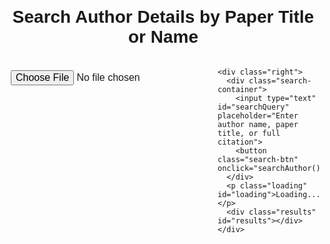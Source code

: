 <html lang="en">
<head>
  <meta charset="UTF-8">
  <meta name="viewport" content="width=device-width, initial-scale=1.0">
  <title>Author and Article Search Tool</title>
  <style>
    body {
      font-family: Arial, sans-serif;
      margin: 20px;
    }
    .container {
      display: flex;
    }
    .left {
      flex: 2;
      padding-right: 20px;
    }
    .right {
      flex: 1;
      padding-left: 20px;
      border-left: 2px solid #ccc;
    }
    .search-container {
      margin-bottom: 20px;
    }
    .results {
      margin-top: 20px;
    }
    .result-item {
      border: 1px solid #ccc;
      padding: 15px;
      margin-bottom: 15px;
      border-radius: 5px;
    }
    .fetch-btn, .pdf-btn {
      background-color: #4CAF50;
      color: white;
      border: none;
      padding: 8px 15px;
      cursor: pointer;
      border-radius: 5px;
      margin-right: 5px;
    }
    .pdf-btn {
      background-color: #FF5722;
    }
    iframe {
      width: 100%;
      height: 600px;
      border: none;
      margin-top: 20px;
    }
    .loading {
      display: none;
      margin-top: 10px;
      font-size: 18px;
      color: #888;
    }
    h1 {
      text-align: center;
    }
    input[type="text"] {
      width: 70%;
      padding: 8px;
      font-size: 16px;
      border-radius: 4px;
      border: 1px solid #ccc;
    }
    button {
      padding: 10px;
      font-size: 16px;
      cursor: pointer;
    }
    input[type="file"] {
      padding: 8px;
      font-size: 16px;
      margin-top: 10px;
    }
    button.search-btn {
      background-color: #4CAF50;
      color: white;
      border: none;
      padding: 10px 20px;
      font-size: 16px;
      border-radius: 5px;
    }
  </style>
</head>
<body>
  <h1>Search Author Details by Paper Title or Name</h1>

  <div class="container">
    <div class="left">
      <input type="file" id="fileInput" accept=".pdf, .docx" onchange="loadFile(event)">
      <iframe id="documentViewer" title="PDF/Word Viewer"></iframe>
    </div>

    <div class="right">
      <div class="search-container">
        <input type="text" id="searchQuery" placeholder="Enter author name, paper title, or full citation">
        <button class="search-btn" onclick="searchAuthor()">Search</button>
      </div>
      <p class="loading" id="loading">Loading...</p>
      <div class="results" id="results"></div>
    </div>
  </div>

  <script>
    // Function to search for author details using OpenAlex API, CrossRef API, and arXiv API
    function searchAuthor() {
      const query = document.getElementById('searchQuery').value;
      if (!query) {
        alert('Please enter a search query');
        return;
      }

      // Show loading indicator
      document.getElementById('loading').style.display = 'block';

      // Clean the query and split into parts to handle full citation, title, author, etc.
      const sanitizedQuery = query.replace(/[.,]/g, '').split(' ').join('+');

      // Build the OpenAlex API request URL
      const openAlexUrl = `https://api.openalex.org/works?filter=title.search:${encodeURIComponent(sanitizedQuery)}&per-page=5`;

      // Fetch author details from OpenAlex API
      fetch(openAlexUrl)
        .then(response => response.json())
        .then(data => {
          // Hide loading indicator
          document.getElementById('loading').style.display = 'none';

          // Clear previous results
          const resultsContainer = document.getElementById('results');
          resultsContainer.innerHTML = '';

          // Check if results exist
          if (data.results && data.results.length > 0) {
            data.results.forEach(work => {
              const title = work.title;
              const authors = work.authorships;
              const arxivId = work.arxiv_id || null; // Get arXiv ID if available
              const doi = work.doi || null; // Get DOI if available

              let authorList = '';
              authors.forEach(author => {
                const name = author.author.display_name || '';
                const fullAffiliation = author.raw_affiliation_string || '';
                const institutions = author.institutions || [];
                const primaryInstitution = institutions.length > 0 ? institutions[0] : {};
                const institution = primaryInstitution.display_name || '';
                const country = primaryInstitution.country_code || '';
                const email = author.author.email || '';

                // Only display fields that are available
                const affiliationDetails = fullAffiliation || `${institution}${country ? ', ' + country : ''}`;
                const emailDisplay = email ? `<br>${email}<br>` : '';

                if (name || affiliationDetails || email) {
                  authorList += `
                    <div class="author-info">
                      ${name ? name + '<br>' : ''}
                      ${affiliationDetails ? affiliationDetails + '<br>' : ''}
                      ${emailDisplay}
                    </div><br>
                  `;
                }
              });

              // Generate links for arXiv and DOI
              let arxivLink = '';
              let pdfLink = '';
              let doiLink = '';

              if (arxivId) {
                arxivLink = `<a href="https://arxiv.org/abs/${arxivId}" target="_blank" class="fetch-btn">View Article</a>`;
                pdfLink = `<a href="https://arxiv.org/pdf/${arxivId}" target="_blank" class="pdf-btn">Download PDF</a>`;
              }
              if (doi) {
                doiLink = `<a href="https://doi.org/${doi}" target="_blank" class="fetch-btn">Source (DOI)</a>`;
                doiLink += ` <a href="https://scholar.google.com/scholar?q=${encodeURIComponent(title)}" target="_blank" class="fetch-btn">Google Scholar</a>`;
              }

              const resultItem = `
                <div class="result-item">
                  <h3>${title}</h3>
                  ${authorList}
                  ${arxivLink}
                  ${pdfLink}
                  ${doiLink}
                </div>
              `;
              resultsContainer.innerHTML += resultItem;
            });
          } else {
            resultsContainer.innerHTML = '<p>No results found.</p>';
          }
        })
        .catch(error => {
          console.error('Error fetching data:', error);
          alert('An error occurred while fetching data.');
          document.getElementById('loading').style.display = 'none'; // Hide loading indicator on error
        });
    }

    // Function to load PDF or Word file in the iframe (Last page first functionality)
    function loadFile(event) {
      const file = event.target.files[0];
      const viewer = document.getElementById('documentViewer');

      if (file) {
        const fileURL = URL.createObjectURL(file);
        const fileType = file.type;

        if (fileType === 'application/pdf') {
          // Load PDF in iframe (starting with the last page)
          viewer.src = fileURL + '#view=fit&page=last';
        } else if (fileType === 'application/vnd.openxmlformats-officedocument.wordprocessingml.document') {
          // For Word files, use Microsoft Office viewer
          viewer.src = `https://view.officeapps.live.com/op/embed.aspx?src=${encodeURIComponent(fileURL)}`;
        } else {
          alert('Please upload a valid PDF or Word document.');
        }
      }
    }
  </script>
</body>
</html>
